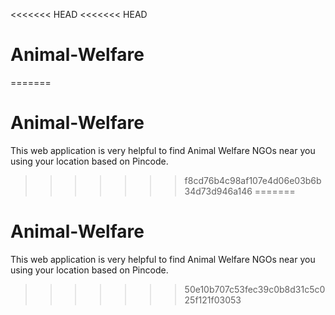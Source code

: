<<<<<<< HEAD
<<<<<<< HEAD
# Animal-Welfare
=======
# Animal-Welfare
This web application is very helpful to find Animal Welfare NGOs near you using your  location based on Pincode.
>>>>>>> f8cd76b4c98af107e4d06e03b6b34d73d946a146
=======
# Animal-Welfare
This web application is very helpful to find Animal Welfare NGOs near you using your  location based on Pincode.
>>>>>>> 50e10b707c53fec39c0b8d31c5c025f121f03053
